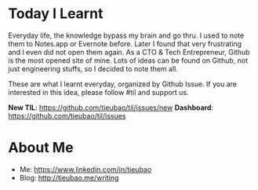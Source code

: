 # Today I Learnt

Everyday life, the knowledge bypass my brain and go thru. I used to note them to Notes.app or Evernote before. Later I found that very frustrating and I even did not open them again. As a CTO & Tech Entrepreneur, Github is the most opened site of mine. Lots of ideas can be found on Github, not just engineering stuffs, so I decided to note them all.

These are what I learnt everyday, organized by Github Issue. If you are interested in this idea, please follow #til and support us.

**New TIL**: https://github.com/tieubao/til/issues/new
**Dashboard**: https://github.com/tieubao/til/issues

# About Me

- Me: https://www.linkedin.com/in/tieubao
- Blog: http://tieubao.me/writing
